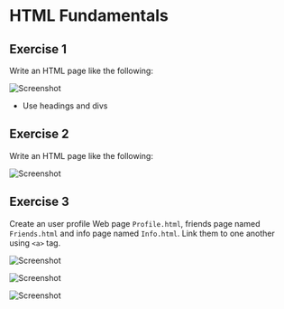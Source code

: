# HTML Fundamentals

## Exercise 1
Write an HTML page like the following:

![Screenshot](https://raw.github.com/jasssonpet/TelerikAcademy/master/html-basics/2.HTMLFundamentals/1.RunnersHome.png)

* Use headings and divs

## Exercise 2
Write an HTML page like the following:

![Screenshot](https://raw.github.com/jasssonpet/TelerikAcademy/master/html-basics/2.HTMLFundamentals/2.Sublists.png)

## Exercise 3
Create an user profile Web page `Profile.html`, friends page named `Friends.html` and info page named `Info.html`. Link them to one another using `<a>` tag.

![Screenshot](https://raw.github.com/jasssonpet/TelerikAcademy/master/html-basics/2.HTMLFundamentals/3.Profile.png)

![Screenshot](https://raw.github.com/jasssonpet/TelerikAcademy/master/html-basics/2.HTMLFundamentals/3.Info.png)

![Screenshot](https://raw.github.com/jasssonpet/TelerikAcademy/master/html-basics/2.HTMLFundamentals/3.Friends.png)